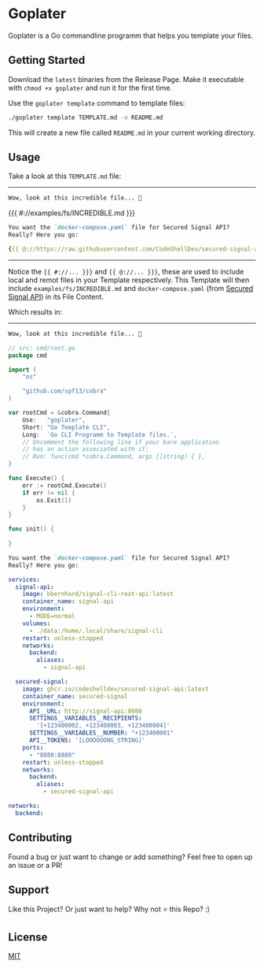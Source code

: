 # Goplater

Goplater is a Go commandline programm that helps you template your files.

## Getting Started

Download the `latest` binaries from the Release Page.
Make it executable with `chmod +x goplater` and run it for the first time.

Use the `goplater template` command to template files:

```bash
./goplater template TEMPLATE.md -o README.md
```

This will create a new file called `README.md` in your current working directory.

## Usage

Take a look at this `TEMPLATE.md` file:

---

```md
Wow, look at this incredible file... 🥳
```

{{{ #://examples/fs/INCREDIBLE.md }}}

```md
You want the `docker-compose.yaml` file for Secured Signal API?
Really? Here you go:
```

```yaml
{{{ @://https://raw.githubusercontent.com/CodeShellDev/secured-signal-api/refs/heads/main/docker-compose.yaml }}}
```

---

Notice the `{{ #://... }}}` and `{{ @://... }}}`, these are used to include local and remot files in your Template respectively.
This Template will then include `examples/fs/INCREDIBLE.md` and `docker-compose.yaml` (from [Secured Signal API](https://github.com/CodeShellDev/secured-signal-api/blob/main/docker-compose.yaml)) in its File Content.

Which results in:

---

```md
Wow, look at this incredible file... 🥳
```

```go
// src: cmd/root.go
package cmd

import (
	"os"

	"github.com/spf13/cobra"
)

var rootCmd = &cobra.Command{
	Use:   "goplater",
    Short: "Go Template CLI",
    Long:  `Go CLI Programm to Template files.`,
	// Uncomment the following line if your bare application
	// has an action associated with it:
	// Run: func(cmd *cobra.Command, args []string) { },
}

func Execute() {
	err := rootCmd.Execute()
	if err != nil {
		os.Exit(1)
	}
}

func init() {
	
}
```

```md
You want the `docker-compose.yaml` file for Secured Signal API?
Really? Here you go:
```

```yaml
services:
  signal-api:
    image: bbernhard/signal-cli-rest-api:latest
    container_name: signal-api
    environment:
      - MODE=normal
    volumes:
      - ./data:/home/.local/share/signal-cli
    restart: unless-stopped
    networks:
      backend:
        aliases:
          - signal-api

  secured-signal:
    image: ghcr.io/codeshelldev/secured-signal-api:latest
    container_name: secured-signal
    environment:
      API__URL: http://signal-api:8080
      SETTINGS__VARIABLES__RECIPIENTS:
        '[+123400002, +123400003, +123400004]'
      SETTINGS__VARIABLES__NUMBER: "+123400001"
      API__TOKENS: '[LOOOOOONG_STRING]'
    ports:
      - "8880:8880"
    restart: unless-stopped
    networks:
      backend:
        aliases:
          - secured-signal-api

networks:
  backend:
```

## Contributing

Found a bug or just want to change or add something?
Feel free to open up an issue or a PR!

## Support

Like this Project? Or just want to help?
Why not ⭐️ this Repo? :)

## License

[MIT](https://choosealicense.com/licenses/mit/)
